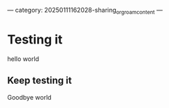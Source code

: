&#x2014; category: 20250111162028-sharing<sub>org</sub><sub>roam</sub><sub>content</sub> &#x2014;


# Testing it

hello world


## Keep testing it

Goodbye world
